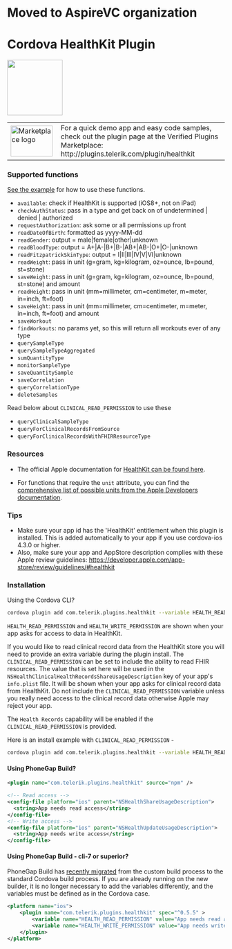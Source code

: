 # Moved to AspireVC organization

# Cordova HealthKit Plugin

<img src="img/healthkit-hero_2x.png" width="128px" height="128px"/>
<table width="100%">
  <tr>
    <td width="100"><a href="http://plugins.telerik.com/plugin/healthkit"><img src="http://www.x-services.nl/github-images/telerik-verified-plugins-marketplace.png" width="97px" height="71px" alt="Marketplace logo"/></a></td>
    <td>For a quick demo app and easy code samples, check out the plugin page at the Verified Plugins Marketplace: http://plugins.telerik.com/plugin/healthkit</td>
  </tr>
</table>

### Supported functions

[See the example](demo/index.html) for how to use these functions.

* `available`: check if HealthKit is supported (iOS8+, not on iPad)
* `checkAuthStatus`: pass in a type and get back on of undetermined | denied | authorized
* `requestAuthorization`: ask some or all permissions up front
* `readDateOfBirth`: formatted as yyyy-MM-dd
* `readGender`: output = male|female|other|unknown
* `readBloodType`: output = A+|A-|B+|B-|AB+|AB-|O+|O-|unknown
* `readFitzpatrickSkinType`: output = I|II|III|IV|V|VI|unknown
* `readWeight`: pass in unit (g=gram, kg=kilogram, oz=ounce, lb=pound, st=stone)
* `saveWeight`: pass in unit (g=gram, kg=kilogram, oz=ounce, lb=pound, st=stone) and amount
* `readHeight`: pass in unit (mm=millimeter, cm=centimeter, m=meter, in=inch, ft=foot)
* `saveHeight`: pass in unit (mm=millimeter, cm=centimeter, m=meter, in=inch, ft=foot) and amount
* `saveWorkout`
* `findWorkouts`: no params yet, so this will return all workouts ever of any type
* `querySampleType`
* `querySampleTypeAggregated`
* `sumQuantityType`
* `monitorSampleType`
* `saveQuantitySample`
* `saveCorrelation`
* `queryCorrelationType`
* `deleteSamples`

Read below about `CLINICAL_READ_PERMISSION` to use these
* `queryClinicalSampleType`
* `queryForClinicalRecordsFromSource`
* `queryForClinicalRecordsWithFHIRResourceType`

### Resources

* The official Apple documentation for [HealthKit can be found here](https://developer.apple.com/library/ios/documentation/HealthKit/Reference/HealthKit_Framework/index.html#//apple_ref/doc/uid/TP40014707).

* For functions that require the `unit` attribute, you can find the [comprehensive list of possible units from the Apple Developers documentation](https://developer.apple.com/library/ios/documentation/HealthKit/Reference/HKUnit_Class/index.html#//apple_ref/doc/uid/TP40014727-CH1-SW2).

### Tips
* Make sure your app id has the 'HealthKit' entitlement when this plugin is installed. This is added automatically to your app if you use cordova-ios 4.3.0 or higher.
* Also, make sure your app and AppStore description complies with these Apple review guidelines: https://developer.apple.com/app-store/review/guidelines/#healthkit

### Installation

Using the Cordova CLI?

```bash
cordova plugin add com.telerik.plugins.healthkit --variable HEALTH_READ_PERMISSION='App needs read access' --variable HEALTH_WRITE_PERMISSION='App needs write access'
```
`HEALTH_READ_PERMISSION` and `HEALTH_WRITE_PERMISSION` are shown when your app asks for access to data in HealthKit.

If you would like to read clinical record data from the HealthKit store you will need to provide an extra variable during the plugin install.  The `CLINICAL_READ_PERMISSION` can be set to include the ability to read FHIR resources.  The value that is set here will be used in the `NSHealthClinicalHealthRecordsShareUsageDescription` key of your app's `info.plist` file.  It will be shown when your app asks for clinical record data from HealthKit.  Do not include the `CLINICAL_READ_PERMISSION` variable unless you really need access to the clinical record data otherwise Apple may reject your app.

The `Health Records` capability will be enabled if the `CLINICAL_READ_PERMISSION` is provided.

Here is an install example with `CLINICAL_READ_PERMISSION` -
```bash
cordova plugin add com.telerik.plugins.healthkit --variable HEALTH_READ_PERMISSION='App needs read access' --variable HEALTH_WRITE_PERMISSION='App needs write access' --variable CLINICAL_READ_PERMISSION='App needs read access' --save
```


#### Using PhoneGap Build?

```xml
<plugin name="com.telerik.plugins.healthkit" source="npm" />

<!-- Read access -->
<config-file platform="ios" parent="NSHealthShareUsageDescription">
  <string>App needs read access</string>
</config-file>
<!-- Write access -->
<config-file platform="ios" parent="NSHealthUpdateUsageDescription">
  <string>App needs write access</string>
</config-file>
```
#### Using PhoneGap Build - cli-7 or superior?

PhoneGap Build has [recently migrated](https://blog.phonegap.com/phonegap-7-0-1-now-on-build-and-it-includes-some-important-changes-89087fe465f5) from the custom build process to the standard Cordova build process. If you are already running on the new builder, it is no longer necessary to add the variables differently, and the variables must be defined as in the Cordova case.

```xml
<platform name="ios">
    <plugin name="com.telerik.plugins.healthkit" spec="^0.5.5" >
        <variable name="HEALTH_READ_PERMISSION" value="App needs read access" />
        <variable name="HEALTH_WRITE_PERMISSION" value="App needs write access" />
    </plugin>
</platform>
```

